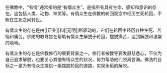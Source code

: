 在佛教中，“有情”通常指的是“有情众生”，是指所有具有生命、感知和意识的存在。这包括人类、动物、神灵等。有情众生在佛教的轮回观念中经历生死轮回，不断在生死之间转世。

有情众生的存在是由[[正业]]和[[无明]]所驱动的，它们在轮回中经历各种生死、苦恼和痛苦。佛陀的教导旨在帮助有情众生解脱于轮回，摆脱痛苦，达到解脱和涅槃的境地。

有情众生的存在是佛教修行的重要背景之一，修行者被教导要发展慈悲心，不仅为自己追求解脱，也要关心其他有情众生的状况，努力帮助他们脱离苦海。佛法的目标之一是为有情众生提供一条摆脱轮回的道路，实现永恒的解脱。